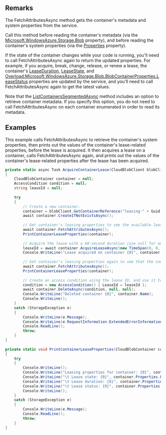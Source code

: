 ## Remarks  
 The FetchAttributesAsync method gets the container's metadata and system properties from the service.  
  
 Call this method before reading the container's metadata (via the [Microsoft.WindowsAzure.Storage.Blob](assetId:///N:Microsoft.WindowsAzure.Storage.Blob?qualifyHint=False&autoUpgrade=True) property), and before reading the container's system properties (via the [Properties](assetId:///P:Microsoft.WindowsAzure.Storage.Blob.CloudBlobContainer.Properties?qualifyHint=False&autoUpgrade=True) property).  
  
 If the state of the container changes while your code is running, you'll need to call FetchAttributesAsync again to return the updated properties. For example, if you acquire, break, change, release, or renew a lease, the container's [LeaseDuration](assetId:///P:Microsoft.WindowsAzure.Storage.Blob.BlobContainerProperties.LeaseDuration?qualifyHint=False&autoUpgrade=True), [LeaseState](assetId:///P:Microsoft.WindowsAzure.Storage.Blob.BlobContainerProperties.LeaseState?qualifyHint=False&autoUpgrade=True), and [Overload:Microsoft.WindowsAzure.Storage.Blob.BlobContainerProperties.LeaseStatus](assetId:///Overload:Microsoft.WindowsAzure.Storage.Blob.BlobContainerProperties.LeaseStatus?qualifyHint=False&autoUpgrade=True) properties are updated by the service, and you'll need to call FetchAttributesAsync again to get the latest values.  
  
 Note that the [ListContainersSegmentedAsync](assetId:///Overload:Microsoft.WindowsAzure.Storage.Blob.CloudBlobClient.ListContainersSegmentedAsync?qualifyHint=False&autoUpgrade=True) method includes an option to retrieve container metadata. If you specify this option, you do not need to call FetchAttributesAsync on each container enumerated in order to read its metadata.  
  
## Examples  
 This example calls FetchAttributesAsync to retrieve the container's  system properties, then prints out the values of the container's lease-related properties, before the lease is acquired. It then acquires a lease on a container, calls FetchAttributesAsync again, and prints out the values of the container's lease-related properties after the lease has been acquired.  
  
```c#  
private static async Task AcquireContainerLease(CloudBlobClient blobClient)  
{  
    CloudBlobContainer container = null;  
    AccessCondition condition = null;  
    string leaseId = null;  
  
    try  
    {  
        // Create a new container.  
        container = blobClient.GetContainerReference("leasing-" + Guid.NewGuid());  
        await container.CreateIfNotExistsAsync();  
  
        // Get container's leasing properties to see the available lease.  
        await container.FetchAttributesAsync();  
        PrintContainerLeaseProperties(container);  
  
        // Acquire the lease with a 60-second duration (use null for an infinite lease).  
        leaseId = await container.AcquireLeaseAsync(new TimeSpan(0, 0, 60), leaseId);  
        Console.WriteLine("Lease acquired on container {0}", container.Name);  
  
        // Get container's leasing properties again to see that the container is now leased.  
        await container.FetchAttributesAsync();  
        PrintContainerLeaseProperties(container);  
  
        // Create an access condition using the lease ID, and use it to delete the leased container..  
        condition = new AccessCondition() { LeaseId = leaseId };  
        await container.DeleteAsync(condition, null, null);  
        Console.WriteLine("Deleted container {0}", container.Name);  
        Console.WriteLine();  
    }  
    catch (StorageException e)  
    {  
        Console.WriteLine(e.Message);  
        Console.WriteLine(e.RequestInformation.ExtendedErrorInformation);  
        Console.ReadLine();  
        throw;  
    }  
}  
  
private static void PrintContainerLeaseProperties(CloudBlobContainer container)  
{  
    try  
    {  
        Console.WriteLine();  
        Console.WriteLine("Leasing properties for container: {0}", container.Name);  
        Console.WriteLine("\t Lease state: {0}", container.Properties.LeaseState);  
        Console.WriteLine("\t Lease duration: {0}", container.Properties.LeaseDuration);  
        Console.WriteLine("\t Lease status: {0}", container.Properties.LeaseStatus);  
        Console.WriteLine();  
    }  
    catch (StorageException e)  
    {  
        Console.WriteLine(e.Message);  
        Console.ReadLine();  
        throw;  
    }  
}  
  
```